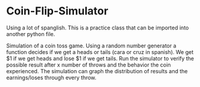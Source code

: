 # Coin-Flip-Simulator

Using a lot of spanglish.
This is a practice class that can be imported into another python file.

Simulation of a coin toss game. Using a random number generator a function decides if we get a heads or tails (cara or cruz in spanish).
We get $1 if we get heads and lose $1 if we get tails.
Run the simulator to verify the possible result after x number of throws and the behavior the coin experienced.
The simulation can graph the distribution of results and the earnings/loses through every throw.
